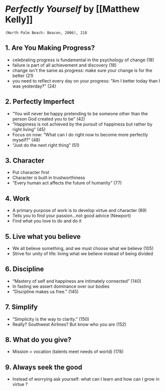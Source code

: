 # *Perfectly Yourself* by [[Matthew Kelly]]
`(North Palm Beach: Beacon, 2006), 218`


## 1. Are You Making Progress?

- celebrating progress is fundamental in the psychology of change (18)
- failure is part of all achievement and discovery (18)
- change isn't the same as progress: make sure your change is for the better (21)
- you need to reflect every day on your progress: "Am I better today than I was yesterday?" (24)


## 2. Perfectly Imperfect

- “You will never be happy pretending to be someone other than the person God created you to be” (42)
- “Happiness is not achieved by the pursuit of happiness but rather by right living” (45)
- Focus on now: “What can I do right now to become more perfectly myself?” (48)
- “Just do the next right thing” (51)


## 3. Character 

- Put character first
- Character is built in trustworthiness 
- “Every human act affects the future of humanity” (77)


## 4. Work

- A primary purpose of work is to develop virtue and character (89)
- Tells you to find your passion...not good advice (Newport)
- Find what you love to do and do it


## 5. Live what you believe 

- We all believe something, and we must choose what we believe (105)
- Strive for unity of life: living what we believe instead of being divided 


## 6. Discipline 

- “Mastery of self and happiness are intimately connected” (140)
- In fasting we assert dominance over our bodies 
- “Discipline makes us free.” (145)


## 7. Simplify

- “Simplicity is the way to clarity.” (150)
- Really? Southwest Airlines? But know who you are (152)


## 8. What do you give?

- Mission = vocation (talents meet needs of world) (178)


## 9. Always seek the good

- Instead of worrying ask yourself: what can I learn and how can I grow in virtue ?